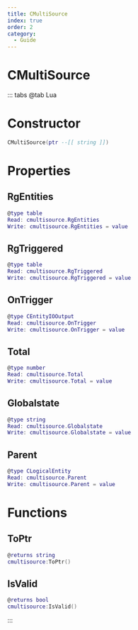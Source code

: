 ```yaml
---
title: CMultiSource
index: true
order: 2
category:
  - Guide
---
```


# CMultiSource

::: tabs
@tab Lua
# Constructor
```lua
CMultiSource(ptr --[[ string ]])
```
# Properties
## RgEntities 
```lua
@type table
Read: cmultisource.RgEntities
Write: cmultisource.RgEntities = value
```
## RgTriggered 
```lua
@type table
Read: cmultisource.RgTriggered
Write: cmultisource.RgTriggered = value
```
## OnTrigger 
```lua
@type CEntityIOOutput
Read: cmultisource.OnTrigger
Write: cmultisource.OnTrigger = value
```
## Total 
```lua
@type number
Read: cmultisource.Total
Write: cmultisource.Total = value
```
## Globalstate 
```lua
@type string
Read: cmultisource.Globalstate
Write: cmultisource.Globalstate = value
```
## Parent 
```lua
@type CLogicalEntity
Read: cmultisource.Parent
Write: cmultisource.Parent = value
```
# Functions
## ToPtr
```lua
@returns string
cmultisource:ToPtr()
```
## IsValid
```lua
@returns bool
cmultisource:IsValid()
```

:::
